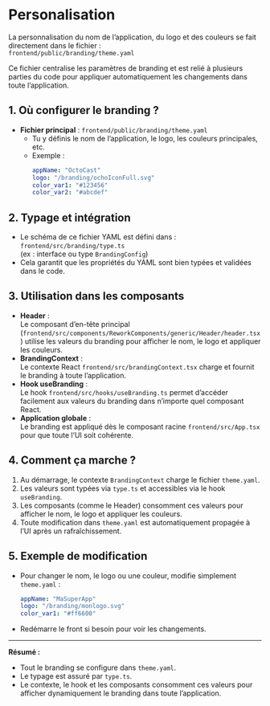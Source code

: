 # Personalisation

La personnalisation du nom de l’application, du logo et des couleurs se fait directement dans le fichier :  
`frontend/public/branding/theme.yaml`

Ce fichier centralise les paramètres de branding et est relié à plusieurs parties du code pour appliquer automatiquement les changements dans toute l’application.

## 1. Où configurer le branding ?
- **Fichier principal** : `frontend/public/branding/theme.yaml`
  - Tu y définis le nom de l’application, le logo, les couleurs principales, etc.
  - Exemple :
    ```yaml
    appName: "OctoCast"
    logo: "/branding/ochoIconFull.svg"
    color_var1: "#123456"
    color_var2: "#abcdef"
    ```

## 2. Typage et intégration
- Le schéma de ce fichier YAML est défini dans :  
  `frontend/src/branding/type.ts`  
  (ex : interface ou type `BrandingConfig`)
- Cela garantit que les propriétés du YAML sont bien typées et validées dans le code.

## 3. Utilisation dans les composants
- **Header** :  
  Le composant d’en-tête principal (`frontend/src/components/ReworkComponents/generic/Header/header.tsx`) utilise les valeurs du branding pour afficher le nom, le logo et appliquer les couleurs.
- **BrandingContext** :  
  Le contexte React `frontend/src/brandingContext.tsx` charge et fournit le branding à toute l’application.
- **Hook useBranding** :  
  Le hook `frontend/src/hooks/useBranding.ts` permet d’accéder facilement aux valeurs du branding dans n’importe quel composant React.
- **Application globale** :  
  Le branding est appliqué dès le composant racine `frontend/src/App.tsx` pour que toute l’UI soit cohérente.

## 4. Comment ça marche ?
1. Au démarrage, le contexte `BrandingContext` charge le fichier `theme.yaml`.
2. Les valeurs sont typées via `type.ts` et accessibles via le hook `useBranding`.
3. Les composants (comme le Header) consomment ces valeurs pour afficher le nom, le logo et appliquer les couleurs.
4. Toute modification dans `theme.yaml` est automatiquement propagée à l’UI après un rafraîchissement.

## 5. Exemple de modification
- Pour changer le nom, le logo ou une couleur, modifie simplement `theme.yaml` :
  ```yaml
  appName: "MaSuperApp"
  logo: "/branding/monlogo.svg"
  color_var1: "#ff6600"
  ```
- Redémarre le front si besoin pour voir les changements.

---

**Résumé :**
- Tout le branding se configure dans `theme.yaml`.
- Le typage est assuré par `type.ts`.
- Le contexte, le hook et les composants consomment ces valeurs pour afficher dynamiquement le branding dans toute l’application.